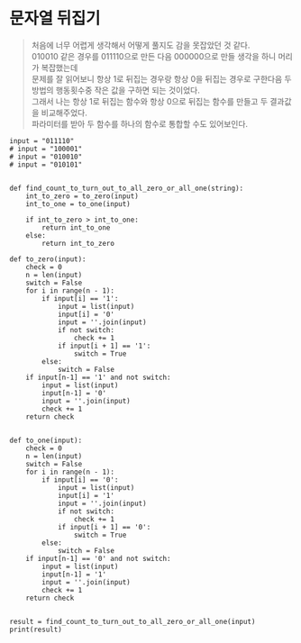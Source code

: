 문자열 뒤집기
====

> 처음에 너무 어렵게 생각해서 어떻게 풀지도 감을 못잡았던 것 같다.   
> 010010 같은 경우를 011110으로 만든 다음 000000으로 만들 생각을 하니 머리가 복잡했는데   
> 문제를 잘 읽어보니 항상 1로 뒤집는 경우랑 항상 0을 뒤집는 경우로 구한다음 두 방법의 행동횟수중 작은 값을 구하면 되는 것이었다.   
> 그래서 나는 항상 1로 뒤집는 함수와 항상 0으로 뒤집는 함수를 만들고 두 결과값을 비교해주었다.   
> 파라미터를 받아 두 함수를 하나의 함수로 통합할 수도 있어보인다.   
```
input = "011110"
# input = "100001"
# input = "010010"
# input = "010101"


def find_count_to_turn_out_to_all_zero_or_all_one(string):
    int_to_zero = to_zero(input)
    int_to_one = to_one(input)

    if int_to_zero > int_to_one:
        return int_to_one
    else:
        return int_to_zero

def to_zero(input):
    check = 0
    n = len(input)
    switch = False
    for i in range(n - 1):
        if input[i] == '1':
            input = list(input)
            input[i] = '0'
            input = ''.join(input)
            if not switch:
                check += 1
            if input[i + 1] == '1':
                switch = True
        else:
            switch = False
    if input[n-1] == '1' and not switch:
        input = list(input)
        input[n-1] = '0'
        input = ''.join(input)
        check += 1
    return check


def to_one(input):
    check = 0
    n = len(input)
    switch = False
    for i in range(n - 1):
        if input[i] == '0':
            input = list(input)
            input[i] = '1'
            input = ''.join(input)
            if not switch:
                check += 1
            if input[i + 1] == '0':
                switch = True
        else:
            switch = False
    if input[n-1] == '0' and not switch:
        input = list(input)
        input[n-1] = '1'
        input = ''.join(input)
        check += 1
    return check


result = find_count_to_turn_out_to_all_zero_or_all_one(input)
print(result)

```
